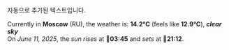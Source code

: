
자동으로 추가된 텍스트입니다.

<!--START_SECTION:weather:moscow-->
Currently in **Moscow** (RU), the weather is: **14.2°C** (feels like **12.9°C**), ***clear sky***<br/>
On *June 11, 2025*, the *sun rises* at 🌅**03:45** and *sets* at 🌇**21:12**.
<!--END_SECTION:weather-->

